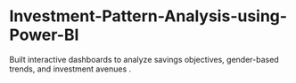 # Investment-Pattern-Analysis-using-Power-BI
 Built interactive dashboards to analyze savings objectives, gender-based trends, and investment avenues .                                    
